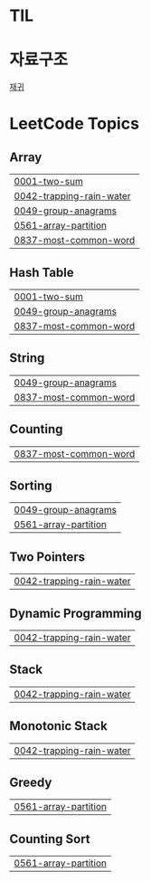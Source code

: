 # TIL
# 자료구조
[재귀](https://github.com/sunyeongan/TIL/blob/master/DataStructure/Recursion.md)

<!---LeetCode Topics Start-->
# LeetCode Topics
## Array
|  |
| ------- |
| [0001-two-sum](https://github.com/sunyeongan/TIL/tree/master/0001-two-sum) |
| [0042-trapping-rain-water](https://github.com/sunyeongan/TIL/tree/master/0042-trapping-rain-water) |
| [0049-group-anagrams](https://github.com/sunyeongan/TIL/tree/master/0049-group-anagrams) |
| [0561-array-partition](https://github.com/sunyeongan/TIL/tree/master/0561-array-partition) |
| [0837-most-common-word](https://github.com/sunyeongan/TIL/tree/master/0837-most-common-word) |
## Hash Table
|  |
| ------- |
| [0001-two-sum](https://github.com/sunyeongan/TIL/tree/master/0001-two-sum) |
| [0049-group-anagrams](https://github.com/sunyeongan/TIL/tree/master/0049-group-anagrams) |
| [0837-most-common-word](https://github.com/sunyeongan/TIL/tree/master/0837-most-common-word) |
## String
|  |
| ------- |
| [0049-group-anagrams](https://github.com/sunyeongan/TIL/tree/master/0049-group-anagrams) |
| [0837-most-common-word](https://github.com/sunyeongan/TIL/tree/master/0837-most-common-word) |
## Counting
|  |
| ------- |
| [0837-most-common-word](https://github.com/sunyeongan/TIL/tree/master/0837-most-common-word) |
## Sorting
|  |
| ------- |
| [0049-group-anagrams](https://github.com/sunyeongan/TIL/tree/master/0049-group-anagrams) |
| [0561-array-partition](https://github.com/sunyeongan/TIL/tree/master/0561-array-partition) |
## Two Pointers
|  |
| ------- |
| [0042-trapping-rain-water](https://github.com/sunyeongan/TIL/tree/master/0042-trapping-rain-water) |
## Dynamic Programming
|  |
| ------- |
| [0042-trapping-rain-water](https://github.com/sunyeongan/TIL/tree/master/0042-trapping-rain-water) |
## Stack
|  |
| ------- |
| [0042-trapping-rain-water](https://github.com/sunyeongan/TIL/tree/master/0042-trapping-rain-water) |
## Monotonic Stack
|  |
| ------- |
| [0042-trapping-rain-water](https://github.com/sunyeongan/TIL/tree/master/0042-trapping-rain-water) |
## Greedy
|  |
| ------- |
| [0561-array-partition](https://github.com/sunyeongan/TIL/tree/master/0561-array-partition) |
## Counting Sort
|  |
| ------- |
| [0561-array-partition](https://github.com/sunyeongan/TIL/tree/master/0561-array-partition) |
<!---LeetCode Topics End-->